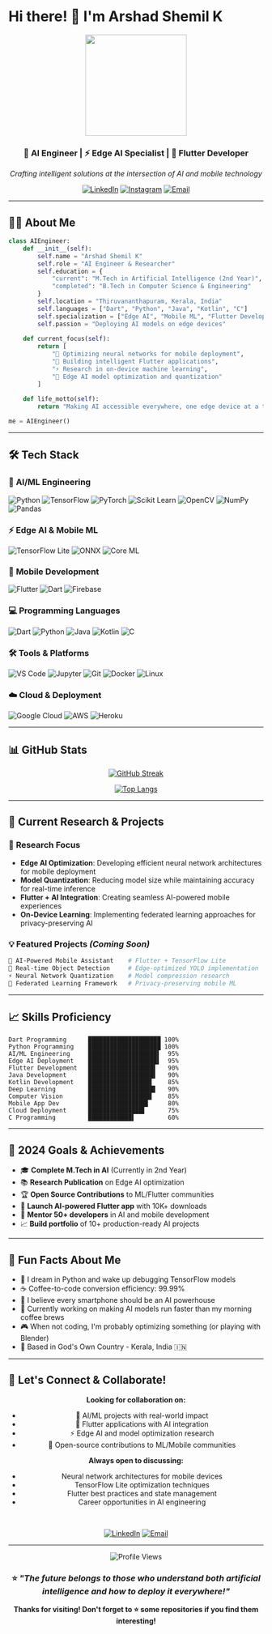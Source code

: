# Hi there! 👋 I'm **Arshad Shemil K**

<div align="center">
  <img src="https://media.giphy.com/media/v1.Y2lkPTc5MGI3NjExb2VtZHFzdmxiOWU0anJ0ajFvZ3c5bWRvbmxvZnRzOGpoNnY2dDVreiZlcD12MV9naWZzX3NlYXJjaCZjdD1n/13HgwGsXF0aiGY/giphy.gif" width="200"/>
  
  ### 🤖 AI Engineer | ⚡ Edge AI Specialist | 📱 Flutter Developer
  
  *Crafting intelligent solutions at the intersection of AI and mobile technology*
  
  [![LinkedIn](https://img.shields.io/badge/-Arshad%20Shemil%20K-0A66C2?style=for-the-badge&logo=linkedin&logoColor=white)](https://www.linkedin.com/in/arshad-shemil-k-964424243)
  [![Instagram](https://img.shields.io/badge/-@arshuu__u-E4405F?style=for-the-badge&logo=instagram&logoColor=white)](https://www.instagram.com/arshuu__u)
  [![Email](https://img.shields.io/badge/-arshadshemilk@gmail.com-D14836?style=for-the-badge&logo=gmail&logoColor=white)](mailto:arshadshemilk@gmail.com)
</div>

---

## 👨‍💻 About Me

```python
class AIEngineer:
    def __init__(self):
        self.name = "Arshad Shemil K"
        self.role = "AI Engineer & Researcher"
        self.education = {
            "current": "M.Tech in Artificial Intelligence (2nd Year)",
            "completed": "B.Tech in Computer Science & Engineering"
        }
        self.location = "Thiruvananthapuram, Kerala, India"
        self.languages = ["Dart", "Python", "Java", "Kotlin", "C"]
        self.specialization = ["Edge AI", "Mobile ML", "Flutter Development"]
        self.passion = "Deploying AI models on edge devices"
    
    def current_focus(self):
        return [
            "🧠 Optimizing neural networks for mobile deployment",
            "📱 Building intelligent Flutter applications",
            "⚡ Research in on-device machine learning",
            "🚀 Edge AI model optimization and quantization"
        ]
    
    def life_motto(self):
        return "Making AI accessible everywhere, one edge device at a time! 🌟"

me = AIEngineer()
```

---

## 🛠️ Tech Stack

### 🧠 **AI/ML Engineering**
![Python](https://img.shields.io/badge/Python-3776AB?style=for-the-badge&logo=python&logoColor=white)
![TensorFlow](https://img.shields.io/badge/TensorFlow-FF6F00?style=for-the-badge&logo=tensorflow&logoColor=white)
![PyTorch](https://img.shields.io/badge/PyTorch-EE4C2C?style=for-the-badge&logo=pytorch&logoColor=white)
![Scikit Learn](https://img.shields.io/badge/scikit_learn-F7931E?style=for-the-badge&logo=scikit-learn&logoColor=white)
![OpenCV](https://img.shields.io/badge/OpenCV-27338e?style=for-the-badge&logo=OpenCV&logoColor=white)
![NumPy](https://img.shields.io/badge/numpy-013243?style=for-the-badge&logo=numpy&logoColor=white)
![Pandas](https://img.shields.io/badge/pandas-150458?style=for-the-badge&logo=pandas&logoColor=white)

### ⚡ **Edge AI & Mobile ML**
![TensorFlow Lite](https://img.shields.io/badge/TensorFlow_Lite-FF6F00?style=for-the-badge&logo=tensorflow&logoColor=white)
![ONNX](https://img.shields.io/badge/ONNX-005CED?style=for-the-badge&logo=onnx&logoColor=white)
![Core ML](https://img.shields.io/badge/Core_ML-000000?style=for-the-badge&logo=apple&logoColor=white)

### 📱 **Mobile Development**
![Flutter](https://img.shields.io/badge/Flutter-02569B?style=for-the-badge&logo=flutter&logoColor=white)
![Dart](https://img.shields.io/badge/Dart-0175C2?style=for-the-badge&logo=dart&logoColor=white)
![Firebase](https://img.shields.io/badge/firebase-ffca28?style=for-the-badge&logo=firebase&logoColor=black)

### 💻 **Programming Languages**
![Dart](https://img.shields.io/badge/Dart-0175C2?style=for-the-badge&logo=dart&logoColor=white)
![Python](https://img.shields.io/badge/Python-3776AB?style=for-the-badge&logo=python&logoColor=white)
![Java](https://img.shields.io/badge/Java-ED8B00?style=for-the-badge&logo=openjdk&logoColor=white)
![Kotlin](https://img.shields.io/badge/Kotlin-7F52FF?style=for-the-badge&logo=kotlin&logoColor=white)
![C](https://img.shields.io/badge/C-00599C?style=for-the-badge&logo=c&logoColor=white)

### 🛠️ **Tools & Platforms**
![VS Code](https://img.shields.io/badge/VS_Code-007ACC?style=for-the-badge&logo=visual-studio-code&logoColor=white)
![Jupyter](https://img.shields.io/badge/Jupyter-F37626?style=for-the-badge&logo=jupyter&logoColor=white)
![Git](https://img.shields.io/badge/Git-F05032?style=for-the-badge&logo=git&logoColor=white)
![Docker](https://img.shields.io/badge/Docker-2CA5E0?style=for-the-badge&logo=docker&logoColor=white)
![Linux](https://img.shields.io/badge/Linux-FCC624?style=for-the-badge&logo=linux&logoColor=black)

### ☁️ **Cloud & Deployment**
![Google Cloud](https://img.shields.io/badge/Google_Cloud-4285F4?style=for-the-badge&logo=google-cloud&logoColor=white)
![AWS](https://img.shields.io/badge/AWS-FF9900?style=for-the-badge&logo=amazon-aws&logoColor=white)
![Heroku](https://img.shields.io/badge/Heroku-430098?style=for-the-badge&logo=heroku&logoColor=white)

---

## 📊 GitHub Stats

<div align="center">
  
  [![GitHub Streak](https://streak-stats.demolab.com/?user=yourusername&theme=dark&background=0D1117&border=00FF88&stroke=00FF88&ring=00FF88&fire=FF6B6B&currStreakLabel=00FF88)](https://git.io/streak-stats)
  
  [![Top Langs](https://github-readme-stats.vercel.app/api/top-langs/?username=yourusername&layout=compact&theme=dark&bg_color=0D1117&title_color=00FF88&text_color=FFFFFF&border_color=00FF88&langs_count=5)](https://github.com/anuraghazra/github-readme-stats)
  
</div>

---

## 🚀 Current Research & Projects

### 🔬 **Research Focus**
- **Edge AI Optimization**: Developing efficient neural network architectures for mobile deployment
- **Model Quantization**: Reducing model size while maintaining accuracy for real-time inference
- **Flutter + AI Integration**: Creating seamless AI-powered mobile experiences
- **On-Device Learning**: Implementing federated learning approaches for privacy-preserving AI

### 💡 **Featured Projects** *(Coming Soon)*
```bash
📱 AI-Powered Mobile Assistant    # Flutter + TensorFlow Lite
🧠 Real-time Object Detection     # Edge-optimized YOLO implementation  
⚡ Neural Network Quantization    # Model compression research
🔮 Federated Learning Framework   # Privacy-preserving mobile ML
```

---

## 📈 Skills Proficiency

```text
Dart Programming      ████████████████████ 100%
Python Programming    ████████████████████ 100%
AI/ML Engineering     ███████████████████▌  95%
Edge AI Deployment    ███████████████████▌  95%
Flutter Development   ██████████████████▌   90%
Java Development      ██████████████████▌   90%
Kotlin Development    █████████████████▌    85%
Deep Learning         ██████████████████▌   90%
Computer Vision       █████████████████▌    85%
Mobile App Dev        ████████████████▌     80%
Cloud Deployment      ███████████████▌      75%
C Programming         ████████████▌         60%
```

---

## 🎯 2024 Goals & Achievements

- 🎓 **Complete M.Tech in AI** (Currently in 2nd Year)
- 📚 **Research Publication** on Edge AI optimization
- 🏆 **Open Source Contributions** to ML/Flutter communities
- 🚀 **Launch AI-powered Flutter app** with 10K+ downloads
- 🌟 **Mentor 50+ developers** in AI and mobile development
- 📈 **Build portfolio** of 10+ production-ready AI projects

---

## 🌟 Fun Facts About Me

- 🤖 I dream in Python and wake up debugging TensorFlow models
- ☕ Coffee-to-code conversion efficiency: 99.99%
- 📱 I believe every smartphone should be an AI powerhouse
- 🧠 Currently working on making AI models run faster than my morning coffee brews
- 🎮 When not coding, I'm probably optimizing something (or playing with Blender)
- 🌊 Based in God's Own Country - Kerala, India 🇮🇳

---

## 🤝 Let's Connect & Collaborate!

<div align="center">
  
  **Looking for collaboration on:**
  - 🤖 AI/ML projects with real-world impact
  - 📱 Flutter applications with AI integration
  - ⚡ Edge AI and model optimization research
  - 🚀 Open-source contributions to ML/Mobile communities
  
  **Always open to discussing:**
  - Neural network architectures for mobile devices
  - TensorFlow Lite optimization techniques
  - Flutter best practices and state management
  - Career opportunities in AI engineering
  
  <br>
  
  [![LinkedIn](https://img.shields.io/badge/Let's_Connect_on_LinkedIn-0077B5?style=for-the-badge&logo=linkedin&logoColor=white)](https://www.linkedin.com/in/arshad-shemil-k-964424243)
  [![Email](https://img.shields.io/badge/Drop_me_an_Email-D14836?style=for-the-badge&logo=gmail&logoColor=white)](mailto:arshadshemilk@gmail.com)
  
</div>

---

<div align="center">
  <img src="https://komarev.com/ghpvc/?username=yourusername&style=for-the-badge&color=00FF88" alt="Profile Views" />
  
  ### ⭐ *"The future belongs to those who understand both artificial intelligence and how to deploy it everywhere!"*
  
  **Thanks for visiting! Don't forget to ⭐ some repositories if you find them interesting!**
</div>
